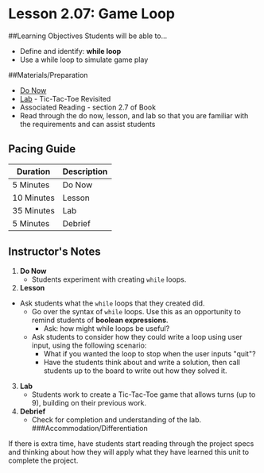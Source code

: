 # Lesson 2.07: Game Loop

##Learning Objectives
Students will be able to... 
* Define and identify: **while loop**
* Use a while loop to simulate game play

##Materials/Preparation
* [Do Now]
* [Lab] - Tic-Tac-Toe Revisited
* Associated Reading - section 2.7 of Book
* Read through the do now, lesson, and lab so that you are familiar with the requirements and can assist students

## Pacing Guide
| **Duration**   | **Description** |
| ---------- | ----------- |
| 5 Minutes  | Do Now      |
| 10 Minutes | Lesson      |
| 35 Minutes | Lab         |
| 5 Minutes | Debrief  |

## Instructor's Notes
1. **Do Now**
    * Students experiment with creating `while` loops.
2. **Lesson**
  * Ask students what the `while` loops that they created did. 
    * Go over the syntax of `while` loops. Use this as an opportunity to remind students of **boolean expressions**.
        * Ask: how might while loops be useful?
    * Ask students to consider how they could write a loop using user input, using the following scenario:
        * What if you wanted the loop to stop when the user inputs "quit"? 
        * Have the students think about and write a solution, then call students up to the board to write out how they solved it.
3. **Lab**
    * Students work to create a Tic-Tac-Toe game that allows turns (up to 9), building on their previous work.
4. **Debrief**
    * Check for completion and understanding of the lab. 
###Accommodation/Differentiation

If there is extra time, have students start reading through the project specs and thinking about how they will apply what they have learned this unit to complete the project.
  
[Do Now]:do_now.md
[Lab]:lab.md